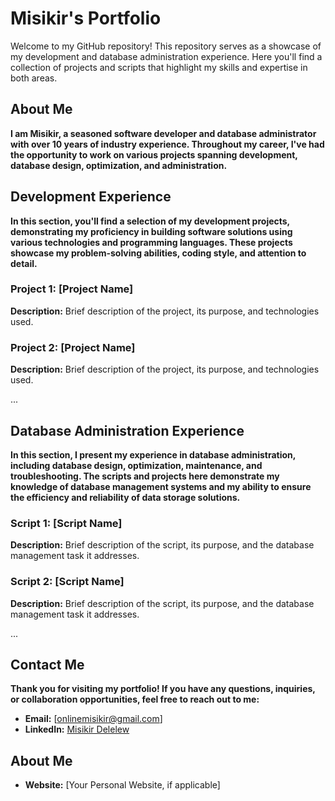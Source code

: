 # Misikir's Portfolio

Welcome to my GitHub repository! This repository serves as a showcase of my development and database administration experience. Here you'll find a collection of projects and scripts that highlight my skills and expertise in both areas.

## About Me

**I am Misikir, a seasoned software developer and database administrator with over 10 years of industry experience. Throughout my career, I've had the opportunity to work on various projects spanning development, database design, optimization, and administration.**

## Development Experience

**In this section, you'll find a selection of my development projects, demonstrating my proficiency in building software solutions using various technologies and programming languages. These projects showcase my problem-solving abilities, coding style, and attention to detail.**

### Project 1: [Project Name]
**Description:** Brief description of the project, its purpose, and technologies used.

### Project 2: [Project Name]
**Description:** Brief description of the project, its purpose, and technologies used.

...

## Database Administration Experience

**In this section, I present my experience in database administration, including database design, optimization, maintenance, and troubleshooting. The scripts and projects here demonstrate my knowledge of database management systems and my ability to ensure the efficiency and reliability of data storage solutions.**

### Script 1: [Script Name]
**Description:** Brief description of the script, its purpose, and the database management task it addresses.

### Script 2: [Script Name]
**Description:** Brief description of the script, its purpose, and the database management task it addresses.

...

## Contact Me

**Thank you for visiting my portfolio! If you have any questions, inquiries, or collaboration opportunities, feel free to reach out to me:**

- **Email:** [onlinemisikir@gmail.com]
- **LinkedIn:** [Misikir Delelew](https://www.linkedin.com/in/misikir-delelew-114a5946/)
## About Me


- **Website:** [Your Personal Website, if applicable]

